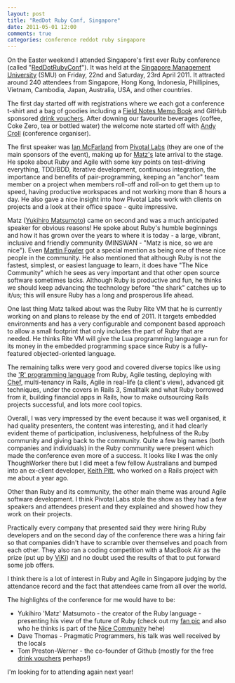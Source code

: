 ```yaml
---
layout: post
title: "RedDot Ruby Conf, Singapore"
date: 2011-05-01 12:00
comments: true
categories: conference reddot ruby singapore
---
```

On the Easter weekend I attended Singapore's first ever Ruby conference (called "[RedDotRubyConf](http://reddotrubyconf.com/)").  It was held at the [Singapore Management University](http://www.smu.edu.sg/) (SMU) on Friday, 22nd and Saturday, 23rd April 2011.  It attracted around 240 attendees from Singapore, Hong Kong, Indonesia, Phillipines, Vietnam, Cambodia, Japan, Australia, USA, and other countries.

The first day started off with registrations where we each got a conference t-shirt and a bag of goodies including a [Field Notes Memo Book](http://twitpic.com/4o0lpt) and GitHub sponsored [drink vouchers](http://twitpic.com/4o0nj1).  After downing our favourite beverages (coffee, Coke Zero, tea or bottled water) the welcome note started off with [Andy Croll](https://twitter.com/#!/andycroll) (conference organiser).

The first speaker was [Ian McFarland](https://twitter.com/#!/imf) from [Pivotal Labs](http://pivotallabs.com/) (they are one of the main sponsors of the event), making up for [Matz's](http://en.wikipedia.org/wiki/Yukihiro_Matsumoto) late arrival to the stage.  He spoke about Ruby and Agile with some key points on test-driving everything, TDD/BDD, iterative development, continuous integration, the importance and benefits of pair-programming, keeping an "anchor" team member on a project when members roll-off and roll-on to get them up to speed, having productive workspaces and not working more than 8 hours a day.  He also gave a nice insight into how Pivotal Labs work with clients on projects and a look at their office space - quite impressive.

Matz ([Yukihiro Matsumoto](http://en.wikipedia.org/wiki/Yukihiro_Matsumoto)) came on second and was a much anticipated speaker for obvious reasons! He spoke about Ruby's humble beginnings and how it has grown over the years to where it is today - a large, vibrant, inclusive and friendly community (MINSWAN - "Matz is nice, so we are nice").  Even [Martin Fowler](http://martinfowler.com/) got a special mention as being one of these nice people in the community.  He also mentioned that although Ruby is not the fastest, simplest, or easiest language to learn, it does have "The Nice Community" which he sees as very important and that other open source software sometimes lacks.  Although Ruby is productive and fun, he thinks we should keep advancing the technology before "the shark" catches up to it/us; this will ensure Ruby has a long and prosperous life ahead.

One last thing Matz talked about was the Ruby Rite VM that he is currently working on and plans to release by the end of 2011.  It targets embedded environments and has a very configurable and component based approach to allow a small footprint that only includes the part of Ruby that are needed.  He thinks Rite VM will give the Lua programming language a run for its money in the embedded programming space since Ruby is a fully-featured objected-oriented language.

The remaining talks were very good and covered diverse topics like using the ['R' programming language](http://www.r-project.org/) from Ruby, Agile testing, deploying with [Chef](http://wiki.opscode.com/display/chef/Home), multi-tenancy in Rails,  Agile in real-life (a client's view), advanced git techniques, under the covers in Rails 3, Smalltalk and what Ruby borrowed from it, building financial apps in Rails, how to make outsourcing Rails projects successful, and lots more cool topics.

Overall, I was very impressed by the event because it was well organised, it had quality presenters, the content was interesting, and it had clearly evident theme of participation, inclusiveness, helpfulness of the Ruby community and giving back to the community.  Quite a few big names (both companies and individuals) in the Ruby community were present which made the conference even more of a success.  It looks like I was the only ThoughWorker there but I did meet a few fellow Australians and bumped into an ex-client developer, [Keith Pitt](http://twitpic.com/4o0yye), who worked on a Rails project with me about a year ago.

Other than Ruby and its community, the other main theme was around Agile software development.  I think Pivotal Labs stole the show as they had a few speakers and attendees present and they explained and showed how they work on their projects.

Practically every company that presented said they were hiring Ruby developers and on the second day of the conference there was a hiring fair so that companies didn't have to scramble over themselves and poach from each other.  They also ran a coding competition with a MacBook Air as the prize (put up by [ViKi](http://www.viki.com/)) and no doubt used the results of that to put forward some job offers.

I think there is a lot of interest in Ruby and Agile in Singapore judging by the attendance record and the fact that attendees came from all over the world.

The highlights of the conference for me would have to be:

* Yukihiro 'Matz' Matsumoto - the creator of the Ruby language - presenting his view of the future of Ruby (check out my [fan pic](http://twitpic.com/4rx404) and also who he thinks is part of the [Nice Community](http://twitpic.com/4o19pk) hehe)
* Dave Thomas - Pragmatic Programmers, his talk was well received by the locals
* Tom Preston-Werner - the co-founder of Github (mostly for the free [drink vouchers](http://twitpic.com/4o0nj1) perhaps!)

I'm looking for to attending again next year!
